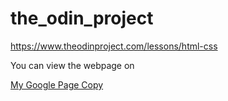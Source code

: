 # the_odin_project
https://www.theodinproject.com/lessons/html-css

You can view the webpage on 

[My Google Page Copy](https://atiwari3bu.github.io/the_odin_project/)
